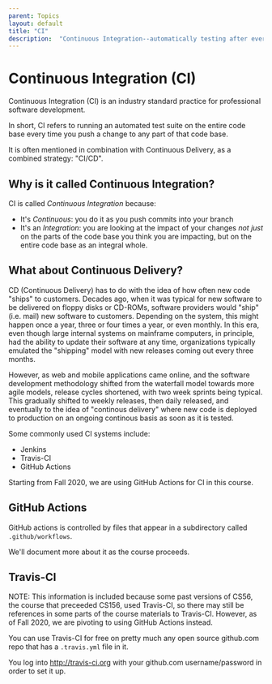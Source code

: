```yaml
---
parent: Topics
layout: default
title: "CI"
description:  "Continuous Integration--automatically testing after every commit"
---
```


# Continuous Integration (CI)

Continuous Integration (CI) is an industry standard practice for professional software development.

In short, CI refers to running an automated test suite on the entire code base every time you push a change to any part of that code base.

It is often mentioned in combination with Continuous Delivery, as a combined strategy: "CI/CD".

## Why is it called Continuous Integration?


CI is called *Continuous Integration* because:

* It's *Continuous*: you do it as you push commits into your branch
* It's an *Integration*: you are looking at the impact of your changes *not just* on the parts of the code base you think you are impacting, but on the entire code base as an integral whole.

## What about Continuous Delivery?

CD (Continuous Delivery) has to do with the idea of how often new code "ships" to customers.  Decades ago, when it was typical for new software to be delivered on floppy disks or CD-ROMs, software providers would "ship" (i.e. mail) new software to customers.  Depending on the system, this might happen once a year, three or four times a year, or even monthly.  In this era, even though large internal systems on mainframe computers, in principle, had the ability to update their software at any time, organizations typically emulated the "shipping" model with new releases coming out every three months.

However, as web and mobile applications came online, and the software development methodology shifted from the waterfall model towards more agile models, release cycles shortened, with two week sprints being typical.  This gradually shifted to weekly releases, then daily released, and eventually to the idea of "continous delivery" where new code is deployed to production on an ongoing continous basis as soon as it is tested.

Some commonly used CI systems include:

* Jenkins
* Travis-CI
* GitHub Actions

Starting from Fall 2020, we are using GitHub Actions for CI in this course.

## GitHub Actions

GitHub actions is controlled by files that appear in a subdirectory called `.github/workflows`.

We'll document more about it as the course proceeds.



## Travis-CI

NOTE: This information is included because some past versions of CS56, the course that preceeded CS156, used Travis-CI, so there
may still be references in some parts of the course materials to Travis-CI.  However, as of Fall 2020, we are pivoting to
using GitHub Actions instead.

You can use Travis-CI for free on pretty much any open source github.com repo that has a `.travis.yml` file in it.

You log into <http://travis-ci.org> with your github.com username/password in order to set it up.

